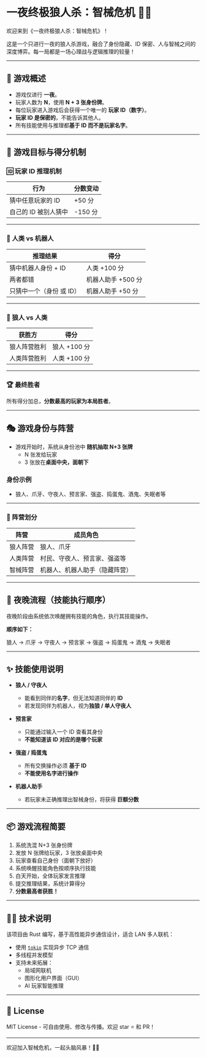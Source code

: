 # 一夜终极狼人杀：智械危机 🐺🤖

欢迎来到《一夜终极狼人杀：智械危机》！

这是一个只进行一夜的狼人杀游戏，融合了身份隐藏、ID 保密、人与智械之间的深度博弈。每一局都是一场心理战与逻辑推理的较量！

---

## 🎯 游戏概述

- 游戏仅进行 **一夜**。
- 玩家人数为 **N**，使用 **N + 3 张身份牌**。
- 每位玩家进入游戏后会获得一个唯一的 **玩家 ID（数字）**。
- **玩家 ID 是保密的**，不能告诉其他人。
- 所有技能使用与推理都**基于 ID 而不是玩家名字**。

---

## 🧠 游戏目标与得分机制

### 🆔 玩家 ID 推理机制

| 行为                         | 分数变动       |
|------------------------------|----------------|
| 猜中任意玩家的 ID            | +50 分         |
| 自己的 ID 被别人猜中         | -150 分        |

---

### 🤖 人类 vs 机器人

| 推理结果                     | 得分           |
|------------------------------|----------------|
| 猜中机器人身份 + ID          | 人类 +100 分   |
| 两者都错                     | 机器人助手 +500 分 |
| 只猜中一个（身份 或 ID）     | 机器人助手 +50 分 |

---

### 🐺 狼人 vs 人类

| 获胜方        | 得分       |
|----------------|------------|
| 狼人阵营胜利    | 狼人 +100 分 |
| 人类阵营胜利    | 人类 +100 分 |

---

### 🏆 最终胜者

所有得分加总，**分数最高的玩家为本局胜者**。

---

## 🎭 游戏身份与阵营

- 游戏开始时，系统从身份池中 **随机抽取 N+3 张牌**
  - N 张发给玩家
  - 3 张放在**桌面中央，面朝下**

### 身份示例

- 狼人、爪牙、守夜人、预言家、强盗、捣蛋鬼、酒鬼、失眠者等

---

### 🧍 阵营划分

| 阵营       | 成员角色                           |
|------------|------------------------------------|
| 狼人阵营    | 狼人、爪牙                         |
| 人类阵营    | 村民、守夜人、预言家、强盗等         |
| 智械阵营    | 机器人、机器人助手（隐藏阵营）     |

---

## 🌙 夜晚流程（技能执行顺序）

夜晚阶段由系统依次唤醒拥有技能的角色，执行其技能操作。

**顺序如下：**

狼人 → 爪牙 → 守夜人 → 预言家 → 强盗 → 捣蛋鬼 → 酒鬼 → 失眠者


---

## ✨ 技能使用说明

- **狼人 / 守夜人**
  - 能看到同伴的**名字**，但无法知道同伴的 **ID**
  - 若发现同伴为机器人，视为**独狼 / 单人守夜人**

- **预言家**
  - 只能通过输入一个 ID 查看其身份
  - **不能知道该 ID 对应的是哪个玩家**

- **强盗 / 捣蛋鬼**
  - 所有交换操作必须 **基于 ID**
  - **不能使用名字进行操作**

- **机器人助手**
  - 若玩家未正确推理出智械身份，将获得 **巨额分数**

---

## 📦 游戏流程简要

1. 系统洗混 N+3 张身份牌
2. 发放 N 张牌给玩家，3 张放桌面中央
3. 玩家查看自己身份（面朝下放好）
4. 系统唤醒技能角色按顺序执行技能
5. 白天开始，全体玩家发言推理
6. 提交推理结果，系统计算得分
7. **分数最高者获胜！**

---

## 🧑‍💻 技术说明

该项目由 Rust 编写，基于高性能异步通信设计，适合 LAN 多人联机：

- 使用 [`tokio`](https://docs.rs/tokio) 实现异步 TCP 通信
- 多线程并发模型
- 支持未来拓展：
  - 局域网联机
  - 图形化用户界面（GUI）
  - AI 玩家智能推理

---

## 📜 License

MIT License - 可自由使用、修改与传播。欢迎 star ⭐ 和 PR！

---

欢迎加入智械危机，一起头脑风暴！🧠💥

